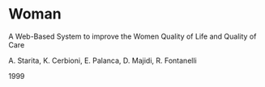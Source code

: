 # Woman

A Web-Based System to improve the Women Quality of Life and Quality of Care

A. Starita, K. Cerbioni, E. Palanca, D. Majidi, R. Fontanelli

1999


